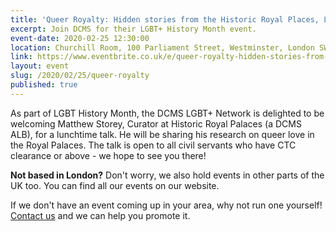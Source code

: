 ```yaml
---
title: 'Queer Royalty: Hidden stories from the Historic Royal Places, London'
excerpt: Join DCMS for their LGBT+ History Month event.
event-date: 2020-02-25 12:30:00
location: Churchill Room, 100 Parliament Street, Westminster, London SW1A 2NP
link: https://www.eventbrite.co.uk/e/queer-royalty-hidden-stories-from-the-historic-royal-palaces-tickets-94815215863
layout: event
slug: /2020/02/25/queer-royalty
published: true
---
```


As part of LGBT History Month, the DCMS LGBT+ Network is delighted to be welcoming Matthew Storey, Curator at Historic Royal Palaces (a DCMS ALB), for a lunchtime talk. He will be sharing his research on queer love in the Royal Palaces. The talk is open to all civil servants who have CTC clearance or above - we hope to see you there!

**Not based in London?** Don't worry, we also hold events in other parts of the UK too. You can find all our events on our website.

If we don't have an event coming up in your area, why not run one yourself! [Contact us](/about/contact-us/) and we can help you promote it.

